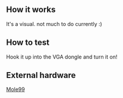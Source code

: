 <!---

This file is used to generate your project datasheet. Please fill in the information below and delete any unused
sections.

You can also include images in this folder and reference them in the markdown. Each image must be less than
512 kb in size, and the combined size of all images must be less than 1 MB.
-->

## How it works

It's a visual. not much to do currently :)

## How to test

Hook it up into the VGA dongle and turn it on!

## External hardware

[Mole99](https://github.com/mole99/tiny-vga)
